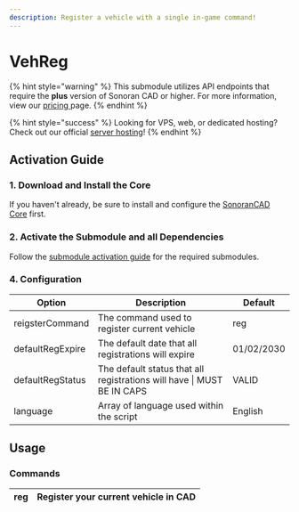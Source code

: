 ```yaml
---
description: Register a vehicle with a single in-game command!
---
```


# VehReg

{% hint style="warning" %}
This submodule utilizes API endpoints that require the **plus** version of Sonoran CAD or higher. For more information, view our [pricing ](../../../../pricing/faq/)page.
{% endhint %}

{% hint style="success" %}
Looking for VPS, web, or dedicated hosting? Check out our official [server hosting](../../../../other-products/server-hosting.md)!
{% endhint %}

## Activation Guide

### 1. Download and Install the Core

If you haven't already, be sure to install and configure the [SonoranCAD Core](../) first.

### 2. Activate the Submodule and all Dependencies

Follow the [submodule activation guide](../submodule-configuration/#activating-a-submodule) for the required submodules.

### 4. Configuration&#x20;

<table><thead><tr><th>Option</th><th width="276">Description</th><th>Default</th></tr></thead><tbody><tr><td>reigsterCommand</td><td>The command used to register current vehicle</td><td>reg</td></tr><tr><td>defaultRegExpire</td><td>The default date that all registrations will expire</td><td>01/02/2030</td></tr><tr><td>defaultRegStatus</td><td>The default status that all registrations will have | MUST BE IN CAPS</td><td>VALID</td></tr><tr><td>language</td><td>Array of language used within the script</td><td>English</td></tr></tbody></table>

## Usage

### Commands

| reg | Register your current vehicle in CAD |
| --- | ------------------------------------ |

